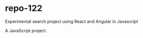 # repo-122

Experimental search project using React and Angular in Javascript

A JavaScript project.